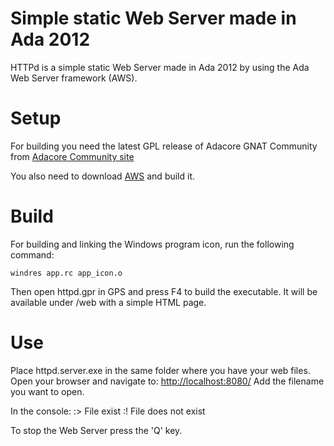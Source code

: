 Simple static Web Server made in Ada 2012
=========================================

HTTPd is a simple static Web Server made in Ada 2012 by using the Ada Web Server framework (AWS). 

Setup
=====

For building you need the latest GPL release of Adacore GNAT Community from [Adacore Community site](https://www.adacore.com/community)

You also need to download [AWS](https://github.com/AdaCore/aws) and build it.

Build
=====

For building and linking the Windows program icon, run the following command:

~~~shell
windres app.rc app_icon.o
~~~

Then open httpd.gpr in GPS and press F4 to build the executable. It will be available under /web with a simple HTML page.

Use
===

Place httpd.server.exe in the same folder where you have your web files. Open your browser and navigate to: [http://localhost:8080/](http://localhost:8080/)
Add the filename you want to open. 

In the console:
:> File exist
:! File does not exist

To stop the Web Server press the 'Q' key.
